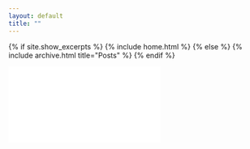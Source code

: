```yaml
---
layout: default
title: ""
---
```


{% if site.show_excerpts %}
  {% include home.html %}
{% else %}
  {% include archive.html title="Posts" %}
{% endif %}

<embed src="/matthew.pdf" type="application/pdf">


